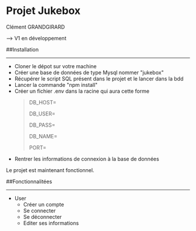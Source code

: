 # Projet Jukebox

Clément GRANDGIRARD

--> V1 en développement


##Installation

---

* Cloner le dépot sur votre machine
* Créer une base de données de type Mysql nommer "jukebox"
* Récupérer le script SQL présent dans le projet et le lancer dans la bdd
* Lancer la commande "npm install"
* Créer un fichier .env dans la racine qui aura cette forme
  > DB_HOST=
  > 
  > DB_USER=
  > 
  > DB_PASS=
  > 
  > DB_NAME=
  > 
  > PORT=
* Rentrer les informations de connexion à la base de données

Le projet est maintenant fonctionnel.

##Fonctionnalitées

---

* User
  * Créer un compte
  * Se connecter
  * Se déconnecter
  * Editer ses informations
